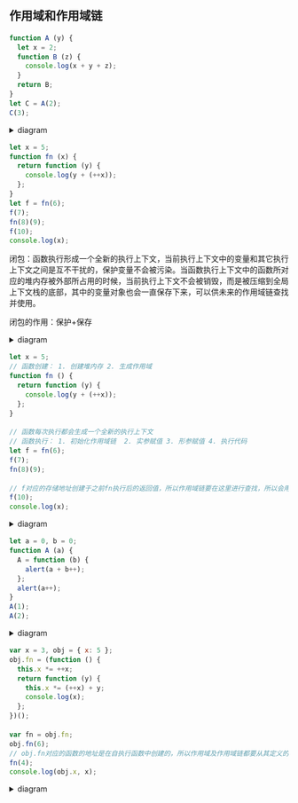 ## 作用域和作用域链
```javascript
function A (y) {
  let x = 2;
  function B (z) {
    console.log(x + y + z);
  }
  return B;
}
let C = A(2);
C(3);
```
<details>
  <summary>diagram</summary>
  
  ```text
  // 第一步：创建全局上下文，并将其压入ECStack中
  ECStack = [
    // => 全局执行上下文
    EC(G) = {
      // => 全局变量对象
      VO(G): {
        ... // => 包含全局对象原有的属性
        x: 1,
        A: function(y) {...},
        A[[scope]]: VO(G) // 作用域为当前函数所在的变量对象
      }
    },
  ];
  // 第二步：执行函数A(2)
  ECStack = [
    // => A的执行上下文
    EC(A) = {
      // => 链表初始化为：AO(A) -> VO(G)
      [[scope]]:VO(G)
      scopeChain:<AO(A),AO[[scope]]>
      // => 创建函数A的活动对象
      AO(A): {
        arguments: {0:2,length:1},
        y:3,
        x:2,
        B: function B(z) {...}
        B[[scope]]: AO(A)
        this: window
      }
    },
    // => 全局执行上下文
    EC(G) = {
      // => 全局变量对象
      VO(G) = {
        ... // => 包含对象原有的属性
        x: 1,
        A: function(y) {...},
        A[[scope]]: VO(G) // => 创建函数的时候就确定了其作用域
        C: function B(z) {...}
      }
    }
  ]
  // 第三步： 执行B/C函数 C(3)
  ECStack = [
    EC(B) = {
      [[scope]]: AO(A)
      scopeChain: <AO(B),B[[scope]]>
      AO(B) = {
        arguments: {0:3,length:1,...},
        z: 3,
        this: window
      }
    },
    EC(A) = {
      [[scope]]: VO(G)
      scopeChain: <AO(A),A[[scope]]>
  
      AO(A) = {
        arguments: {0: 2,length:1,...},
        y: 2,
        x: 2,
        B: function B (z) {...},
        B[[scope]]: AO(A),
        this: window
      }
    },
    //=>全局执行上下文
    EC(G) = {
      //=>全局变量对象
      VO(G):{
        ... //=>包含全局对象原有的属性
        x: 1;
        A: function(y){...};
        A[[scope]]: VO(G); //=>创建函数的时候就确定了其作用域
        C: function B (z) {...}
      }
    }
  ]
  ```

  ![](https://raw.githubusercontent.com/wangkaiwd/drawing-bed/master/20200315162947.png)
</details>


```javascript
let x = 5;
function fn (x) {
  return function (y) {
    console.log(y + (++x));
  };
}
let f = fn(6);
f(7);
fn(8)(9);
f(10);
console.log(x);
```
闭包：函数执行形成一个全新的执行上下文，当前执行上下文中的变量和其它执行上下文之间是互不干扰的，保护变量不会被污染。当函数执行上下文中的函数所对应的堆内存被外部所占用的时候，当前执行上下文不会被销毁，而是被压缩到全局上下文栈的底部，其中的变量对象也会一直保存下来，可以供未来的作用域链查找并使用。

闭包的作用：保护+保存
<details>
  <summary>diagram</summary>
  
  ![](https://raw.githubusercontent.com/wangkaiwd/drawing-bed/master/20200323233304.png)
</details>

```javascript
let x = 5;
// 函数创建： 1. 创建堆内存 2. 生成作用域
function fn () {
  return function (y) {
    console.log(y + (++x));
  };
}

// 函数每次执行都会生成一个全新的执行上下文
// 函数执行： 1. 初始化作用域链  2. 实参赋值 3. 形参赋值 4. 执行代码
let f = fn(6);
f(7);
fn(8)(9);

// f对应的存储地址创建于之前fn执行后的返回值，所以作用域链要在这里进行查找，所以会用到前一次fn执行时的上下文环境
f(10);
console.log(x);
```
<details>
  <summary>diagram</summary>
  
  ![](https://raw.githubusercontent.com/wangkaiwd/drawing-bed/master/20200323235221.png)
</details>

```javascript
let a = 0, b = 0;
function A (a) {
  A = function (b) {
    alert(a + b++);
  };
  alert(a++);
}
A(1);
A(2);
```
<details>
  <summary>diagram</summary>
  
  ![](https://raw.githubusercontent.com/wangkaiwd/drawing-bed/master/20200323235409.png)
</details>

```javascript
var x = 3, obj = { x: 5 };
obj.fn = (function () {
  this.x *= ++x;
  return function (y) {
    this.x *= (++x) + y;
    console.log(x);
  };
})();

var fn = obj.fn;
obj.fn(6);
// obj.fn对应的函数的地址是在自执行函数中创建的，所以作用域及作用域链都要从其定义的位置开始查找
fn(4);
console.log(obj.x, x);
```
<details>
  <summary>diagram</summary>
  
  ![](https://raw.githubusercontent.com/wangkaiwd/drawing-bed/master/20200316224129.png)
</details>
